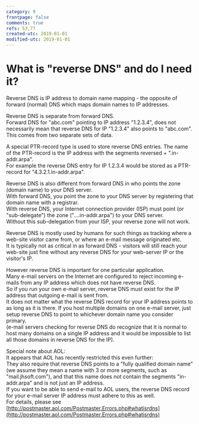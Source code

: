 ```yaml
---
category: 9
frontpage: false
comments: true
refs: 53,77
created-utc: 2019-01-01
modified-utc: 2019-01-01
---
```

# What is "reverse DNS" and do I need it?

Reverse DNS is IP address to domain name mapping - the opposite of forward (normal) DNS which maps domain names to IP addresses.

Reverse DNS is separate from forward DNS.  
Forward DNS for "abc.com" pointing to IP address "1.2.3.4", does not necessarily mean that reverse DNS for IP "1.2.3.4" also points to "abc.com".  
This comes from two separate sets of data.

A special PTR-record type is used to store reverse DNS entries. The name of the PTR-record is the IP address with the segments reversed + ".in-addr.arpa".  
For example the reverse DNS entry for IP 1.2.3.4 would be stored as a PTR-record for "4.3.2.1.in-addr.arpa".

Reverse DNS is also different from forward DNS in who points the zone (domain name) to your DNS server.  
With forward DNS, you point the zone to your DNS server by registering that domain name with a registrar.  
With reverse DNS, your Internet connection provider (ISP) must point (or "sub-delegate") the zone ("....in-addr.arpa") to your DNS server.  
Without this sub-delegation from your ISP, your reverse zone will not work.

Reverse DNS is mostly used by humans for such things as tracking where a web-site visitor came from, or where an e-mail message originated etc.  
It is typically not as critical in as forward DNS - visitors will still reach your web-site just fine without any reverse DNS for your web-server IP or the visitor's IP.

However reverse DNS is important for one particular application.  
Many e-mail servers on the Internet are configured to reject incoming e-mails from any IP address which does not have reverse DNS.  
So if you run your own e-mail server, reverse DNS must exist for the IP address that outgoing e-mail is sent from.  
It does not matter what the reverse DNS record for your IP address points to as long as it is there. If you host multiple domains on one e-mail server, just setup reverse DNS to point to whichever domain name you consider primary.  
(e-mail servers checking for reverse DNS do recognize that it is normal to host many domains on a single IP address and it would be impossible to list all those domains in reverse DNS for the IP).

Special note about AOL:  
It appears that AOL has recently restricted this even further:  
They also require that reverse DNS points to a "fully qualified domain name" (we assume they mean a name with 3 or more segments, such as "mail.jhsoft.com"), and that this name does not contain the segments "in-addr.arpa" and is not just an IP address.  
If you want to be able to send e-mail to AOL users, the reverse DNS record for your e-mail server IP address must adhere to this as well.  
For details, please see [http://postmaster.aol.com/Postmaster.Errors.php#whatisrdns](http://postmaster.aol.com/Postmaster.Errors.php#whatisrdns)

